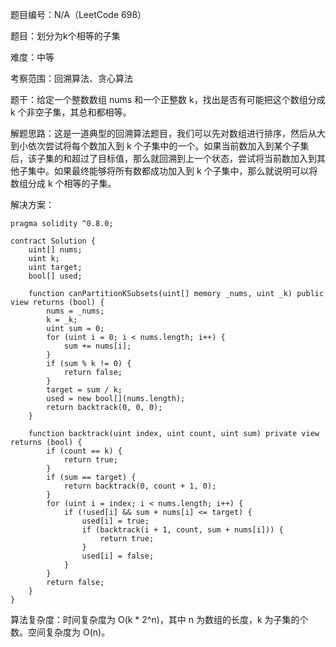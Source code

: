 题目编号：N/A（LeetCode 698）

题目：划分为k个相等的子集

难度：中等

考察范围：回溯算法、贪心算法

题干：给定一个整数数组 nums 和一个正整数 k，找出是否有可能把这个数组分成 k 个非空子集，其总和都相等。

解题思路：这是一道典型的回溯算法题目，我们可以先对数组进行排序，然后从大到小依次尝试将每个数加入到 k 个子集中的一个。如果当前数加入到某个子集后，该子集的和超过了目标值，那么就回溯到上一个状态，尝试将当前数加入到其他子集中。如果最终能够将所有数都成功加入到 k 个子集中，那么就说明可以将数组分成 k 个相等的子集。

解决方案：

```
pragma solidity ^0.8.0;

contract Solution {
    uint[] nums;
    uint k;
    uint target;
    bool[] used;
    
    function canPartitionKSubsets(uint[] memory _nums, uint _k) public view returns (bool) {
        nums = _nums;
        k = _k;
        uint sum = 0;
        for (uint i = 0; i < nums.length; i++) {
            sum += nums[i];
        }
        if (sum % k != 0) {
            return false;
        }
        target = sum / k;
        used = new bool[](nums.length);
        return backtrack(0, 0, 0);
    }
    
    function backtrack(uint index, uint count, uint sum) private view returns (bool) {
        if (count == k) {
            return true;
        }
        if (sum == target) {
            return backtrack(0, count + 1, 0);
        }
        for (uint i = index; i < nums.length; i++) {
            if (!used[i] && sum + nums[i] <= target) {
                used[i] = true;
                if (backtrack(i + 1, count, sum + nums[i])) {
                    return true;
                }
                used[i] = false;
            }
        }
        return false;
    }
}
```

算法复杂度：时间复杂度为 O(k * 2^n)，其中 n 为数组的长度，k 为子集的个数。空间复杂度为 O(n)。